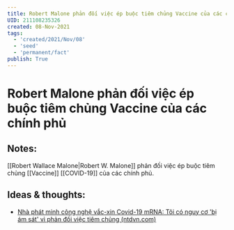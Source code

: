 ```yaml
---
title: Robert Malone phản đối việc ép buộc tiêm chủng Vaccine của các chính phủ
UID: 211108235326
created: 08-Nov-2021
tags:
  - 'created/2021/Nov/08'
  - 'seed'
  - 'permanent/fact'
publish: True
---
```

# Robert Malone phản đối việc ép buộc tiêm chủng Vaccine của các chính phủ

## Notes:
[[Robert Wallace Malone|Robert W. Malone]] phản đối việc ép buộc tiêm chủng [[Vaccine]] [[COVID-19]] của các chính phủ.

## Ideas & thoughts:
- [Nhà phát minh công nghệ vắc-xin Covid-19 mRNA: Tôi có nguy cơ 'bị ám sát' vì phản đối việc tiêm chủng (ntdvn.com)](https://www.ntdvn.com/suc-khoe/nha-phat-minh-cong-nghe-vac-xin-covid-19-mrna-toi-co-nguy-co-bi-am-sat-vi-phan-doi-viec-tiem-chung-217990.html)

